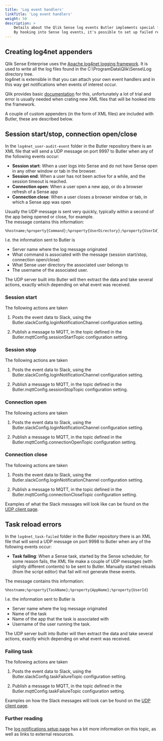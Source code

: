```yaml
---
title: 'Log event handlers'
linkTitle: 'Log event handlers'
weight: 50
description: >
    Details about the Qlik Sense log events Butler implements special features for.  
    By hooking into Sense log events, it's possible to set up failed reload notifications, trigger actions when users log on/off and more.
---
```


<!-- {{% pageinfo %}}
This is a placeholder page that shows you how to use this template site.
{{% /pageinfo %}} -->

## Creating log4net appenders

Qlik Sense Enterprise uses the [Apache log4net logging framework](https://logging.apache.org/log4net/). It is used to write all the log files found in the C:\ProgramData\Qlik\Sense\Log directory tree.  
log4net is extensible in that you can attach your own event handlers and in this way get notifications when events of interest occur.

Qlik provides basic [documentation](https://help.qlik.com/en-US/sense-admin/November2019/Subsystems/DeployAdministerQSE/Content/Sense_DeployAdminister/QSEoW/Deploy_QSEoW/Server-Logging-Using-Appenders.htm) for this, unfortunately a lot of trial and error is usually needed when crating new XML files that will be hooked into the framework.

A couple of custom appenders (in the form of XML files) are included with Butler, these are described below.

## Session start/stop, connection open/close

In the `log4net_user-audit-event` folder in the Butler repository there is an XML file that will send a UDP message on port 9997 to Butler when any of the following events occur:

-   **Session start**: When a user logs into Sense and do not have Sense open in any other window or tab in the browser.
-   **Session end**: When a user has not been active for a while, and the session timeout is reached.
-   **Connection open**: When a user open a new app, or do a browser refresh of a Sense app
-   **Connection close**: When a user closes a browser window or tab, in which a Sense app was open

Usually the UDP message is sent very quickly, typically within a second of the app being opened or close, for example.  
The message contains this information:

    %hostname;%property{Command};%property{UserDirectory};%property{UserId}

I.e. the information sent to Butler is

-   Server name where the log message originated
-   What command is associated with the message (session start/stop, connection open/close)
-   What Sense user directory the associated user belongs to
-   The username of the associated user.

The UDP server built into Butler will then extract the data and take several actions, exactly which depending on what event was received.

### Session start

The following actions are taken

1. Posts the event data to Slack, using the Butler.slackConfig.loginNotificationChannel configuration setting.

2. Publish a message to MQTT, in the topic defined in the Butler.mqttConfig.sessionStartTopic configuration setting.

### Session stop

The following actions are taken

1. Posts the event data to Slack, using the Butler.slackConfig.loginNotificationChannel configuration setting.

2. Publish a message to MQTT, in the topic defined in the Butler.mqttConfig.sessionStopTopic configuration setting.

### Connection open

The following actions are taken

1. Posts the event data to Slack, using the Butler.slackConfig.loginNotificationChannel configuration setting.

2. Publish a message to MQTT, in the topic defined in the Butler.mqttConfig.connectionOpenTopic configuration setting.

### Connection close

The following actions are taken

1. Posts the event data to Slack, using the Butler.slackConfig.loginNotificationChannel configuration setting.

2. Publish a message to MQTT, in the topic defined in the Butler.mqttConfig.connectionCloseTopic configuration setting.

Examples of what the Slack messages will look like can be found on the [UDP client page](/docs/concepts/udp).

## Task reload errors

In the `log4net_task-failed` folder in the Butler repository there is an XML file that will send a UDP message on port 9998 to Butler when any of the following events occur:

-   **Task failing**: When a Sense task, started by the Sense scheduler, for some reason fails, the XML file make a couple of UDP messages (with slightly different contents) to be sent to Butler. Manually started reloads (from the script editor) that fail will not generate these events.

The message contains this information:

    %hostname;%property{TaskName};%property{AppName};%property{UserId}

I.e. the information sent to Butler is

-   Server name where the log message originated
-   Name of the task
-   Name of the app that the task is associated with
-   Username of the user running the task.

The UDP server built into Butler will then extract the data and take several actions, exactly which depending on what event was received.

### Failing task

The following actions are taken

1. Posts the event data to Slack, using the Butler.slackConfig.taskFailureTopic configuration setting.

2. Publish a message to MQTT, in the topic defined in the Butler.mqttConfig.taskFailureTopic configuration setting.

Examples on how the Slack messages will look can be found on the [UDP client page](udp-client).

### Further reading

The [log notifications setup page](/docs/getting-started/setup/log4net_appender) has a bit more information on this topic, as well as links to external resources.
